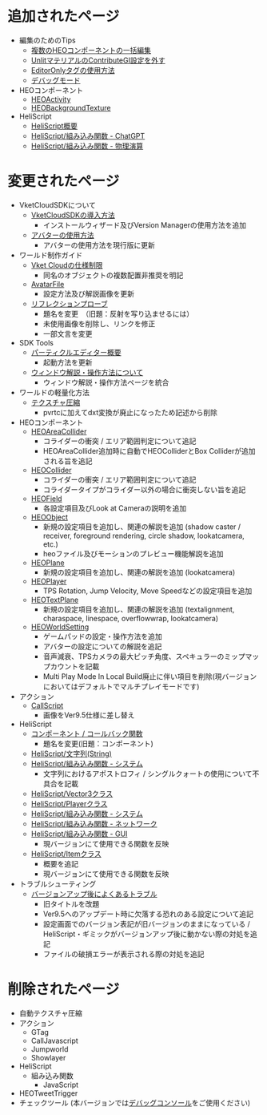 # 追加されたページ
- 編集のためのTips
    - [複数のHEOコンポーネントの一括編集](https://vrhikky.github.io/VketCloudSDK_Documents/9.5/ja/WorldEditingTips/MultiSelect_HEOComponents.html)
    - [UnlitマテリアルのContributeGI設定を外す](https://vrhikky.github.io/VketCloudSDK_Documents/9.5/ja/WorldEditingTips/DisableContributeGITool.html)
    - [EditorOnlyタグの使用方法](https://vrhikky.github.io/VketCloudSDK_Documents/9.5/ja/WorldEditingTips/EditorOnlyTag.html)
    - [デバッグモード](https://vrhikky.github.io/VketCloudSDK_Documents/9.5/ja/WorldEditingTips/DebugMode.html)
- HEOコンポーネント
    - [HEOActivity](https://vrhikky.github.io/VketCloudSDK_Documents/9.5/ja/HEOComponents/HEOActivity.html)
    - [HEOBackgroundTexture](https://vrhikky.github.io/VketCloudSDK_Documents/9.5/ja/HEOComponents/HEOBackgroundTexture.html)
- HeliScript
    - [HeliScript概要](https://vrhikky.github.io/VketCloudSDK_Documents/9.5/ja/hs/hs_overview.html)
    - [HeliScript/組み込み関数 - ChatGPT](https://vrhikky.github.io/VketCloudSDK_Documents/9.5/ja/hs/hs_system_chatgpt.html)
    - [HeliScript/組み込み関数 - 物理演算](https://vrhikky.github.io/VketCloudSDK_Documents/9.5/ja/hs/hs_system_physics.html)

# 変更されたページ
- VketCloudSDKについて
    - [VketCloudSDKの導入方法](https://vrhikky.github.io/VketCloudSDK_Documents/9.5/ja/AboutVketCloudSDK/SetupSDK_external.html)
        - インストールウィザード及びVersion Managerの使用方法を追加
    - [アバターの使用方法](https://vrhikky.github.io/VketCloudSDK_Documents/9.5/ja/AboutVketCloudSDK/SetupAvatar.html)
        - アバターの使用方法を現行版に更新
- ワールド制作ガイド
    - [Vket Cloudの仕様制限](https://vrhikky.github.io/VketCloudSDK_Documents/9.5/ja/WorldMakingGuide/UnityGuidelines.html)
        - 同名のオブジェクトの複数配置非推奨を明記
    - [AvatarFile](https://vrhikky.github.io/VketCloudSDK_Documents/9.5/ja/WorldMakingGuide/AvatarFile.html)
        - 設定方法及び解説画像を更新
    - [リフレクションプローブ](https://vrhikky.github.io/VketCloudSDK_Documents/9.5/ja/WorldMakingGuide/ReflectionProbe.html)
        - 題名を変更　（旧題：反射を写り込ませるには）
        - 未使用画像を削除し、リンクを修正
        - 一部文言を変更
- SDK Tools
    - [パーティクルエディター概要](https://vrhikky.github.io/VketCloudSDK_Documents/9.5/ja/particleeditor/pe_about_particleeditor.html)
        - 起動方法を更新
    - [ウィンドウ解説・操作方法について](https://vrhikky.github.io/VketCloudSDK_Documents/9.5/ja/particleeditor/pe_about_screen.html)
        - ウィンドウ解説・操作方法ページを統合
- ワールドの軽量化方法
    - [テクスチャ圧縮](https://vrhikky.github.io/VketCloudSDK_Documents/9.5/ja/heoexporter/he_TextureCompression.html)
        - pvrtcに加えてdxt変換が廃止になったため記述から削除
- HEOコンポーネント
    - [HEOAreaCollider](https://vrhikky.github.io/VketCloudSDK_Documents/9.5/ja/HEOComponents/HEOAreacollider.html)
        - コライダーの衝突 / エリア範囲判定について追記
        - HEOAreaCollider追加時に自動でHEOColliderとBox Colliderが追加される旨を追記
    - [HEOCollider](https://vrhikky.github.io/VketCloudSDK_Documents/9.5/ja/HEOComponents/HEOCollider.html)
        - コライダーの衝突 / エリア範囲判定について追記
        - コライダータイプがコライダー以外の場合に衝突しない旨を追記
    - [HEOField](https://vrhikky.github.io/VketCloudSDK_Documents/9.5/ja/HEOComponents/HEOField.html)
        - 各設定項目及びLook at Cameraの説明を追加
    - [HEOObject](https://vrhikky.github.io/VketCloudSDK_Documents/9.5/ja/HEOComponents/HEOObject.html)
        - 新規の設定項目を追加し、関連の解説を追加 (shadow caster / receiver, foreground rendering, circle shadow, lookatcamera, etc.) 
        - heoファイル及びモーションのプレビュー機能解説を追加
    - [HEOPlane](https://vrhikky.github.io/VketCloudSDK_Documents/9.5/ja/HEOComponents/HEOPlane.html)
        - 新規の設定項目を追加し、関連の解説を追加 (lookatcamera) 
    - [HEOPlayer](https://vrhikky.github.io/VketCloudSDK_Documents/9.5/ja/HEOComponents/HEOPlayer.html)
        - TPS Rotation, Jump Velocity, Move Speedなどの設定項目を追加
    - [HEOTextPlane](https://vrhikky.github.io/VketCloudSDK_Documents/9.5/ja/HEOComponents/HEOTextPlane.html)
        - 新規の設定項目を追加し、関連の解説を追加 (textalignment, charaspace, linespace, overflowwrap, lookatcamera) 
    - [HEOWorldSetting](https://vrhikky.github.io/VketCloudSDK_Documents/9.5/ja/HEOComponents/HEOWorldSetting.html)
        - ゲームパッドの設定・操作方法を追加
        - アバターの設定についての解説を追記
        - 音声減衰、TPSカメラの最大ピッチ角度、スペキュラーのミップマップカウントを記載
        - Multi Play Mode In Local Build廃止に伴い項目を削除(現バージョンにおいてはデフォルトでマルチプレイモードです)
- アクション
    - [CallScript](https://vrhikky.github.io/VketCloudSDK_Documents/9.5/ja/Actions/Programmatic/CallScript.html)
        - 画像をVer9.5仕様に差し替え
- HeliScript
    - [コンポーネント / コールバック関数](https://vrhikky.github.io/VketCloudSDK_Documents/9.5/ja/hs/hs_component.html)
        - 題名を変更(旧題：コンポーネント)
    - [HeliScript/文字列(String)](https://vrhikky.github.io/VketCloudSDK_Documents/9.5/ja/hs/hs_string.html)
    - [HeliScript/組み込み関数 - システム](https://vrhikky.github.io/VketCloudSDK_Documents/9.5/ja/hs/hs_system_function.html)
        - 文字列におけるアポストロフィ / シングルクォートの使用について不具合を記載
    - [HeliScript/Vector3クラス](https://vrhikky.github.io/VketCloudSDK_Documents/9.5/ja/hs/hs_struct_vector3.html)
    - [HeliScript/Playerクラス](https://vrhikky.github.io/VketCloudSDK_Documents/9.5/ja/hs/hs_class_player.html)
    - [HeliScript/組み込み関数 - システム](https://vrhikky.github.io/VketCloudSDK_Documents/9.5/ja/hs/hs_system_function.html)
    - [HeliScript/組み込み関数 - ネットワーク](https://vrhikky.github.io/VketCloudSDK_Documents/9.5/ja/hs/hs_system_function_net.html)
    - [HeliScript/組み込み関数 - GUI](https://vrhikky.github.io/VketCloudSDK_Documents/9.5/ja/hs/hs_system_function_gui.html)
        - 現バージョンにて使用できる関数を反映
    - [HeliScript/Itemクラス](https://vrhikky.github.io/VketCloudSDK_Documents/9.5/ja/hs/hs_class_item.html)
        - 概要を追記
        - 現バージョンにて使用できる関数を反映
- トラブルシューティング
    - [バージョンアップ後によくあるトラブル](https://vrhikky.github.io/VketCloudSDK_Documents/9.5/ja/troubleshooting/VersionUpdateTroubleshooting.html)
        - 旧タイトルを改題
        - Ver9.5へのアップデート時に欠落する恐れのある設定について追記
        - 設定画面でのバージョン表記が旧バージョンのままになっている / HeliScript・ギミックがバージョンアップ後に動かない際の対処を追記
        - ファイルの破損エラーが表示される際の対処を追記

# 削除されたページ
- 自動テクスチャ圧縮
- アクション
    - GTag
    - CallJavascript
    - Jumpworld
    - Showlayer
- HeliScript
    - 組み込み関数 
        - JavaScript
- HEOTweetTrigger
- チェックツール (本バージョンでは[デバッグコンソール](https://vrhikky.github.io/VketCloudSDK_Documents/9.5/ja/debugconsole/debugconsole.html)をご使用ください)